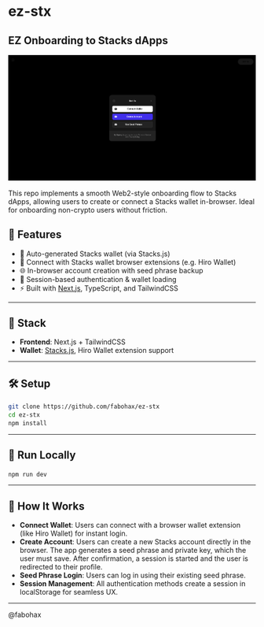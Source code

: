 # ez-stx

## EZ Onboarding to Stacks dApps

![EZ-STX SCREENSHOT](./public/ezstx-screen.png)

This repo implements a smooth Web2-style onboarding flow to Stacks dApps, allowing users to create or connect a Stacks wallet in-browser. Ideal for onboarding non-crypto users without friction.

## 🚀 Features

- 🔑 Auto-generated Stacks wallet (via Stacks.js)
- 🦊 Connect with Stacks wallet browser extensions (e.g. Hiro Wallet)
- 🌐 In-browser account creation with seed phrase backup
- 🔄 Session-based authentication & wallet loading
- ⚡ Built with [Next.js](https://nextjs.org/), TypeScript, and TailwindCSS

---

## 🧩 Stack

- **Frontend**: Next.js + TailwindCSS
- **Wallet**: [Stacks.js](https://github.com/hirosystems/stacks.js), Hiro Wallet extension support

---

## 🛠 Setup

```bash
git clone https://github.com/fabohax/ez-stx
cd ez-stx
npm install
```

---

## 🧪 Run Locally

```bash
npm run dev
```

---

## 📝 How It Works

- **Connect Wallet**: Users can connect with a browser wallet extension (like Hiro Wallet) for instant login.
- **Create Account**: Users can create a new Stacks account directly in the browser. The app generates a seed phrase and private key, which the user must save. After confirmation, a session is started and the user is redirected to their profile.
- **Seed Phrase Login**: Users can log in using their existing seed phrase.
- **Session Management**: All authentication methods create a session in localStorage for seamless UX.

---

@fabohax

